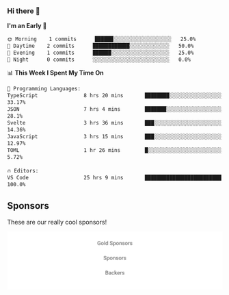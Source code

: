 ### Hi there 👋

<!--
**alexanderniebuhr/alexanderniebuhr** is a ✨ _special_ ✨ repository because its `README.md` (this file) appears on your GitHub profile.

Here are some ideas to get you started:

- 🔭 I’m currently working on ...
- 🌱 I’m currently learning ...
- 👯 I’m looking to collaborate on ...
- 🤔 I’m looking for help with ...
- 💬 Ask me about ...
- 📫 How to reach me: ...
- 😄 Pronouns: ...
- ⚡ Fun fact: ...
-->

<!--START_SECTION:waka-->
**I'm an Early 🐤** 

```text
🌞 Morning    1 commits      ██████░░░░░░░░░░░░░░░░░░░   25.0% 
🌆 Daytime    2 commits      ████████████░░░░░░░░░░░░░   50.0% 
🌃 Evening    1 commits      ██████░░░░░░░░░░░░░░░░░░░   25.0% 
🌙 Night      0 commits      ░░░░░░░░░░░░░░░░░░░░░░░░░   0.0%

```


📊 **This Week I Spent My Time On** 

```text
💬 Programming Languages: 
TypeScript               8 hrs 20 mins       ████████░░░░░░░░░░░░░░░░░   33.17% 
JSON                     7 hrs 4 mins        ███████░░░░░░░░░░░░░░░░░░   28.1% 
Svelte                   3 hrs 36 mins       ███░░░░░░░░░░░░░░░░░░░░░░   14.36% 
JavaScript               3 hrs 15 mins       ███░░░░░░░░░░░░░░░░░░░░░░   12.97% 
TOML                     1 hr 26 mins        █░░░░░░░░░░░░░░░░░░░░░░░░   5.72%

🔥 Editors: 
VS Code                  25 hrs 9 mins       █████████████████████████   100.0%

```


<!--END_SECTION:waka-->

## Sponsors

These are our really cool sponsors!

<!-- sponsors -->

<!-- sponsors -->

<p align="center">
  <a href="https://github.com/sponsors/alexanderniebuhr">
    <img src='./sponsors.svg'/>
  </a>
</p>
